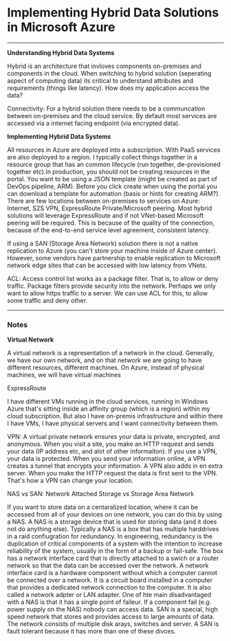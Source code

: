 <h1> Implementing Hybrid Data Solutions in Microsoft Azure </h1>

---

<p> <b> Understanding Hybrid Data Systems </b></p>

<p> Hybrid is an architecture that invloves components on-premises and components in the cloud. When switching to 
hybrid solution (seperating aspect of computing data) its critical to understand attributes and requirements (things
like latency). How does my application access the data? </p>


<p>Connectivity: For a hybrid solution there needs to be a communcation between on-premises and the cloud service.
By default most services are accessed via a internet facing endpoint (via encrypted data). </p>

<p><b> Implementing Hybrid Data Systems </p></b>

<p> All resources in Azure are deployed into a subscription. With PaaS services are also deployed to a region. I typically collect things together in a resource group that has an common lifecycle (run together, de-provisioned together etc).In production, you should not be creating resources in the portal. You want to be using a JSON template (might be
created as part of DevOps pipeline, ARM). Before you click create when using the portal you can download a template for automation (basis or hints for creating ARM?). There are few locations between on-premises to services on Azure: 
Internet, S2S VPN, ExpressRoute Private/Microsoft peering. Most hybrid solutions will leverage ExpressRoute and if not
VNet-based Microsoft peering will be required. This is because of the quality of the connection, because of the
end-to-end service level agreement, consistent latency. </p>

<p> If using a SAN (Storage Area Network) solution there is not a native replication to Azure (you can't store your
machine inside of Azure center). However, some vendors have partnership to enable replication to Microsoft network edge sites that can be accessed with low latency from VNets. </p>

<p> ACL: Access control list works as a package filter. That is, to allow or deny traffic. Package filters provide
security into the network. Perhaps we only want to allow https traffic to a server. We can use ACL for this, to allow
some traffic and deny other.   





---

<h3> Notes </h3>

<b> Virtual Network </b>

<p>A virtual network is a representation of a network in the cloud. Generally, we have our own network, and on that 
network we are going to have different resources, different machines. On Azure, instead of physical machines, we will
have virtual machines </p>

<p> ExpressRoute </p>
<p> I have different VMs running in the cloud services, running in Windows Azure that's sitting inside an affinity
group (which is a region) within my cloud subscription. But also I have on-premis infrastructure and within there
I have VMs, I have physical servers and I want connectivity between them. 


<p> VPN: A virtual private network ensures your data is private, encrypted, and anonymous. When you visit a site,
you make an HTTP request and sends your data (IP address etc, and alot of other informaiton). If you use a VPN,
your data is protected. When you send your information online, a VPN creates a tunnel that encrypts your information.
A VPN also adds in en extra server. When you make the HTTP request the data is first sent to the VPN. That's how
a VPN can change your location. </p>

<p> NAS vs SAN: Network Attached Storage vs Storage Area Network </p>
<p> If you want to store data on a centaralized location, where it can be accessed from all of your devices on
one network, you can do this by using a NAS. A NAS is a storage device that is used for storing data (and
it does not do anything else). Typically a NAS is a box that has multiple harddrives in a raid confiugration for
redundancy. In engineering, redundancy is the duplication of critical components of a system with the intention
to increase reliability of the system, usually in the form of a backup or fail-safe. The box has a network interface
card that is directly attached to a swich or a router network so that the data can be accessed over the network. A 
network interface card is a hardware component without which a computer cannot be connected over a network.
It is a circuit board installed in a computer that provides a dedicated network connection to the computer. 
It is also called a network adpter or LAN adapter. One of hte main disadvantaged with a NAS is that it has a
single point of faileur. If a component fail (e.g. power supply on the NAS) nobody can access data. SAN is a 
special, high speed network that stores and provides access to large amounts of data. The network consists of 
multiple disk arays, switches and server. A SAN is fault tolerant because it has more than one of these divces. </p>
